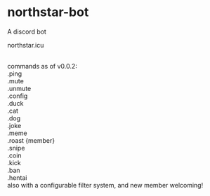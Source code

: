 # northstar-bot
A discord bot

northstar.icu

<br>commands as of v0.0.2:
<br>.ping
<br>.mute
<br>.unmute
<br>.config
<br>.duck
<br>.cat
<br>.dog
<br>.joke
<br>.meme
<br>.roast {member}
<br>.snipe
<br>.coin
<br>.kick
<br>.ban
<br>.hentai
<br>also with a configurable filter system, and new member welcoming!
